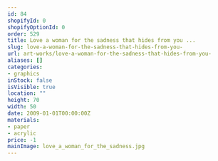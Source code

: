 ```yaml
---
id: 84
shopifyId: 0
shopifyOptionId: 0
order: 529
title: Love a woman for the sadness that hides from you ...
slug: love-a-woman-for-the-sadness-that-hides-from-you-
url: art-works/love-a-woman-for-the-sadness-that-hides-from-you-
aliases: []
categories:
- graphics
inStock: false
isVisible: true
location: ""
height: 70
width: 50
date: 2009-01-01T00:00:00Z
materials:
- paper
- acrylic
price: -1
mainImage: love_a_woman_for_the_sadness.jpg
---
```

